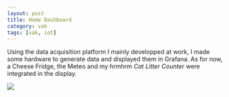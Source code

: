 ```yaml
---
layout: post
title: Home Dashboard
category: vak
tags: [vak, iot]
---
```


Using the data acquisition platform I mainly developped at work, I made some hardware to generate data and displayed them in Grafana. As for now, a Cheese Fridge, the Meteo and my hrmhrm *Cat Litter Counter* were integrated in the display.

<img src="{{site.url}}/public/img/home-dashboard.jpg" style="display: block; margin: auto;" />